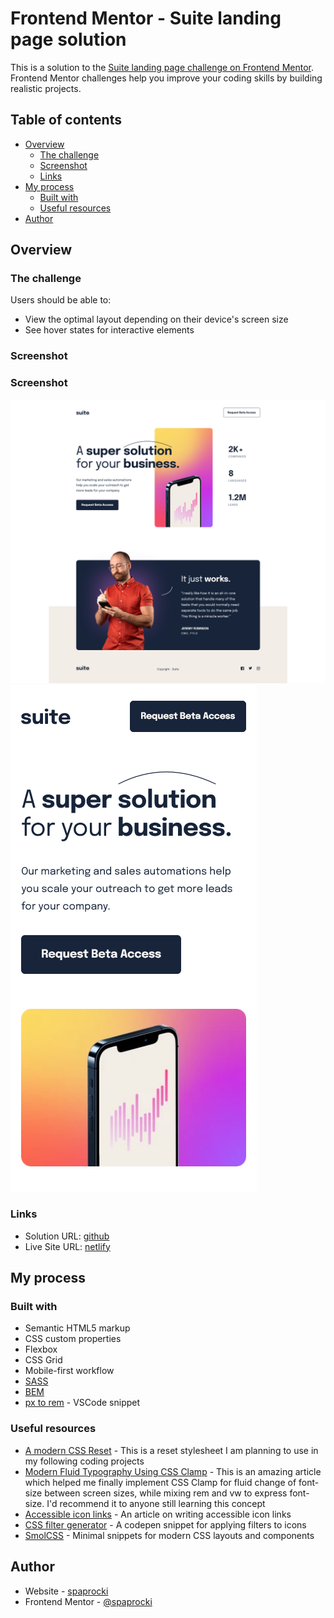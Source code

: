 # Frontend Mentor - Suite landing page solution

This is a solution to the [Suite landing page challenge on Frontend Mentor](https://www.frontendmentor.io/challenges/suite-landing-page-tj_eaU-Ra). Frontend Mentor challenges help you improve your coding skills by building realistic projects.

## Table of contents

- [Overview](#overview)
  - [The challenge](#the-challenge)
  - [Screenshot](#screenshot)
  - [Links](#links)
- [My process](#my-process)
  - [Built with](#built-with)
  - [Useful resources](#useful-resources)
- [Author](#author)

## Overview

### The challenge

Users should be able to:

- View the optimal layout depending on their device's screen size
- See hover states for interactive elements

### Screenshot

### Screenshot

![Desktop view screenshot](./assets/screenshot-desktop.png)
![Mobile view screenshot](./assets/screenshot-mobile.png)

### Links

- Solution URL: [github](https://github.com/spaprocki/suite-landing-page)
- Live Site URL: [netlify](https://spaprocki-suite-landing-page.netlify.app/)

## My process

### Built with

- Semantic HTML5 markup
- CSS custom properties
- Flexbox
- CSS Grid
- Mobile-first workflow
- [SASS](https://sass-lang.com/)
- [BEM](https://getbem.com/)
- [px to rem](https://marketplace.visualstudio.com/items?itemName=sainoba.px-to-rem) - VSCode snippet

### Useful resources

- [A modern CSS Reset](https://piccalil.li/blog/a-modern-css-reset/) - This is a reset stylesheet I am planning to use in my following coding projects
- [Modern Fluid Typography Using CSS Clamp](https://www.smashingmagazine.com/2022/01/modern-fluid-typography-css-clamp/) - This is an amazing article which helped me finally implement CSS Clamp for fluid change of font-size between screen sizes, while mixing rem and vw to express font-size. I'd recommend it to anyone still learning this concept
- [Accessible icon links](https://kittygiraudel.com/2020/12/10/accessible-icon-links/) - An article on writing accessible icon links
- [CSS filter generator](https://codepen.io/sosuke/pen/Pjoqqp) - A codepen snippet for applying filters to icons
- [SmolCSS](https://smolcss.dev/) - Minimal snippets for modern CSS layouts and components

## Author

- Website - [spaprocki](https://github.com/spaprocki)
- Frontend Mentor - [@spaprocki](https://www.frontendmentor.io/profile/spaprocki)

